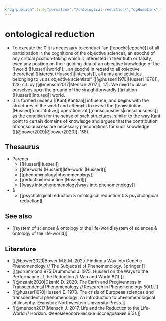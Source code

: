 ```yaml
---
{"dg-publish":true,"permalink":"/ontological-reduction/","dgHomeLink":false,"dgPassFrontmatter":false}
---
```


# ontological reduction
- To execute the 0 it is necessary to conduct “an [[epoché|epoché]] of all participation in the cognitions of the objective sciences, an epoché of any critical position-taking which is interested in their truth or falsity, even any position on their guiding idea of an objective knowledge of the [[world (Husserl)|world]]… an epoché in regard to all objective theoretical [[interest (Husserl)|interests]], all aims and activities belonging to us as objective scientists” ([[@husserl1970|Husserl 1970]], 123; cit. by [[@mensch2017|Mensch 2017]], 17). We need to place ourselves upon the ground of the straightforwardly [[intuition (Husserl)|intuited]] world.
- 0 is formed under a [[Kant|Kantian]] influence, and begins with the structures of the world and attempts to reveal the [[constitution (Husserl)|constitutive]] operations of [[consciousness|consciousness]] as the condition for the sense of such structures, similar to the way Kant point to certain domains of knowledge and argues that the contribution of consciousness are necessary preconditions for such knowledge ([[@bower2020|@bower2020]], 188).

## Thesaurus
- Parents
	- [[Husserl|Husserl]]
	- [[life-world (Husserl)|life-world (Husserl)]]
	- [[phenomenology|phenomenology]]
	- [[reduction|reduction (Husserl)]]
	- [[ways into phenomenology|ways into phenomenology]]
- &
	- [[psychological reduction & ontological reduction|0 & psychological reduction]]


## See also
- [[system of sciences & ontology of the life-world|system of sciences & ontology of the life-world]]



## Literature
- [[@bower2020|Bower M.E.M. 2020. Finding a Way Into Genetic Phenomenology // The Subject(s) of Phenomenology. Springer.]]
- [[@drummond1975|Drummond J. 1975. Husserl on the Ways to the Performance of the Reduction // Man and World 8(1).]]
- [[@dzanic2020|Džanić D. 2020. The Earth and Pregivenness in Transcendental Phenomenology // Research in Phenomenology 50(1).]]
- [[@husserl1970|Husserl E. 1970. The crisis of European sciences and transcendental phenomenology: An introduction to phenomenological philosophy. Evanston: Northwestern University Press.]]
- [[@mensch2017|Mensch J. 2017. Life and the Reduction to the Life-World // Horizon. Феноменологические исследования 6(3).]]
